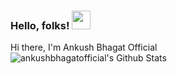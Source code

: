 ### Hello, folks! <img src="https://user-images.githubusercontent.com/74892618/104591240-67b41080-5692-11eb-856d-5f9041f62681.gif" width="30px">

<link rel="stylesheet" href="https://raw.githubusercontent.com/ankushbhagatofficial/ankushbhagatofficial/master/style.css">
<div class="gradient">Hi there, I'm Ankush Bhagat Official</div>
<img alt="ankushbhagatofficial's Github Stats" src="https://github-readme-stats.vercel.app/api?username=ankushbhagatofficial&show_icons=true&include_all_commits=true&hide_border=true"/></p>


<!--
**ankushbhagatofficial/ankushbhagatofficial** is a ✨ _special_ ✨ repository because its `README.md` (this file) appears on your GitHub profile.

Here are some ideas to get you started:

- 🔭 I’m currently working on ...
- 🌱 I’m currently learning ...
- 👯 I’m looking to collaborate on ...
- 🤔 I’m looking for help with ...
- 💬 Ask me about ...
- 📫 How to reach me: ...
- 😄 Pronouns: ...
- ⚡ Fun fact: ...
-->
